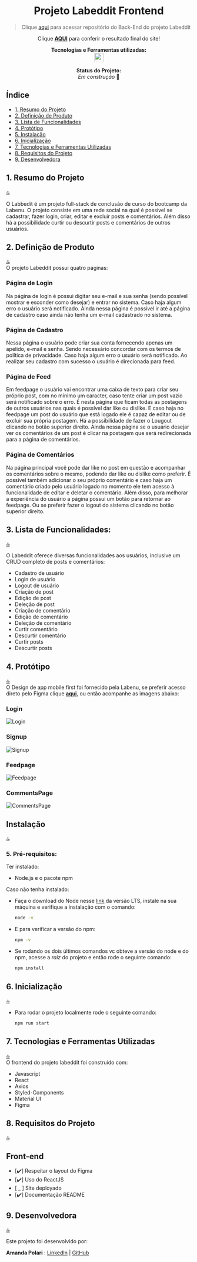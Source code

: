 <h1 align="center">Projeto Labeddit Frontend</h1>
<div align="center">

> Clique [aqui](https://github.com/amandapolari/labeddit-backend) para acessar repositório do Back-End do projeto Labeddit

<!-- ![funcionamento-site-gif](./pokedex/src/assets/images/site.gif) -->

Clique [**AQUI**]() para conferir o resultado final do site!

</div>

<p align="center">
<span><strong>Tecnologias e Ferramentas utilizadas:</strong></span>
<br>
  <a href="https://skillicons.dev">
    <img src="https://skillicons.dev/icons?i=js,react,github,git,figma,mui,styledcomponents" style="height: 25px;"/>
  </a>
</p>

<p align="center"><strong>Status do Projeto:<br></strong> <i>Em construção</i> 🚧</p>

<!-- <i>Concluído</i> ✔ -->

## Índice

-   [1. Resumo do Projeto](#1-resumo-do-projeto)
-   [2. Definição de Produto](#2-definição-de-produto)
-   [3. Lista de Funcionalidades](#3-lista-de-funcionalidades)
-   [4. Protótipo](#4-protótipo)
-   [5. Instalação](#5-instalação)
-   [6. Inicialização](#6-inicialização)
-   [7. Tecnologias e Ferramentas Utilizadas](#7-tecnologias-e-ferramentas-utilizadas)
-   [8. Requisitos do Projeto](#8-requisitos-do-projeto)
-   [9. Desenvolvedora](#9-desenvolvedora)

## 1. Resumo do Projeto

[🔝](#índice)<br>

O Labbedit é um projeto full-stack de conclusão de curso do bootcamp da Labenu. O projeto consiste em uma rede social na qual é possível se cadastrar, fazer login, criar, editar e excluir posts e comentários. Além disso há a possibilidade curtir ou descurtir posts e comentários de outros usuários.

## 2. Definição de Produto

[🔝](#índice)<br>
O projeto Labeddit possui quatro páginas:

### Página de Login

Na página de login é possui digitar seu e-mail e sua senha (sendo possível mostrar e esconder como desejar) e entrar no sistema. Caso haja algum erro o usuário será notificado. Ainda nessa página é possivel ir até a página de cadastro caso ainda não tenha um e-mail cadastrado no sistema.

### Página de Cadastro

Nessa página o usuário pode criar sua conta fornecendo apenas um apelido, e-mail e senha. Sendo necessário concordar com os termos de política de privacidade. Caso haja algum erro o usuário será notificado. Ao realizar seu cadastro com sucesso o usuário é direcionada para feed.

### Página de Feed

Em feedpage o usuário vai encontrar uma caixa de texto para criar seu próprio post, com no mínimo um caracter, caso tente criar um post vazio será notificado sobre o erro. É nesta página que ficam todas as postagens de outros usuários nas quais é possível dar like ou dislike. E caso haja no feedpage um post do usuário que está logado ele é capaz de editar ou de excluir sua própria postagem. Há a possibilidade de fazer o Lougout clicando no botão superior direito. Ainda nessa página se o usuário desejar ver os comentários de um post é clicar na postagem que será redirecionada para a página de comentários.

### Página de Comentários

Na página principal você pode dar like no post em questão e acompanhar os comentários sobre o mesmo, podendo dar like ou dislike como preferir. É possível também adicionar o seu próprio comentário e caso haja um comentário criado pelo usuário logado no momento ele tem acesso à funcionalidade de editar e deletar o comentário. Além disso, para melhorar a experiência do usuário a página possui um botão para retornar ao feedpage. Ou se preferir fazer o logout do sistema clicando no botão superior direito.

## 3. Lista de Funcionalidades:

[🔝](#índice)<br>

O Labeddit oferece diversas funcionalidades aos usuários, inclusive um CRUD completo de posts e comentários:

-   Cadastro de usuário
-   Login de usuário
-   Logout de usuário
-   Criação de post
-   Edição de post
-   Deleção de post
-   Criação de comentário
-   Edição de comentário
-   Deleção de comentário
-   Curtir comentário
-   Descurtir comentário
-   Curtir posts
-   Descurtir posts

## 4. Protótipo

[🔝](#índice)<br>
O Design de app mobile first foi fornecido pela Labenu, se preferir acesso direto pelo Figma clique **[aqui](https://www.figma.com/file/Ks2VBBhW0tN4p9g2ZtZtXE/Projeto-Integrador-Labeddit?type=design&node-id=0%3A1&mode=design&t=2qjhW6dWtWzmEM15-1)**, ou então acompanhe as imagens abaixo:

### Login

![Login](./labeddit/src/assets/images/prot_login.png)

### Signup

![Signup](./labeddit/src/assets/images/prot_signup.png)

### Feedpage

![Feedpage](./labeddit/src/assets/images/prot_feedpage.png)

### CommentsPage

![CommentsPage](./labeddit/src/assets/images/prot_commentpage.png)

## Instalação

[🔝](#índice)<br>

### 5. Pré-requisitos:

Ter instalado:

-   Node.js e o pacote npm

Caso não tenha instalado:

-   Faça o download do Node nesse [link](https://nodejs.org/en) da versão LTS, instale na sua máquina e verifique a instalação com o comando:

    ```bash
    node -v
    ```

-   E para verificar a versão do npm:

    ```bash
    npm -v
    ```

-   Se rodando os dois últimos comandos vc obteve a versão do node e do npm, acesse a _raiz_ do projeto e então rode o seguinte comando:

    ```bash
    npm install
    ```

## 6. Inicialização

[🔝](#índice)<br>

-   Para rodar o projeto localmente rode o seguinte comando:

    ```bash
    npm run start
    ```

## 7. Tecnologias e Ferramentas Utilizadas

[🔝](#índice)<br>
O frontend do projeto labeddit foi construído com:

-   Javascript
-   React
-   Axios
-   Styled-Components
-   Material UI
-   Figma

## 8. Requisitos do Projeto

[🔝](#índice)<br>

## Front-end

-   [✔️] Respeitar o layout do Figma
-   [✔️] Uso do ReactJS
-   [ _ ] Site deployado
-   [✔️] Documentação README

## 9. Desenvolvedora

[🔝](#índice)<br>

Este projeto foi desenvolvido por:

**Amanda Polari** : [LinkedIn](https://www.linkedin.com/in/amandapolari/) | [GitHub](https://github.com/amandapolari)
